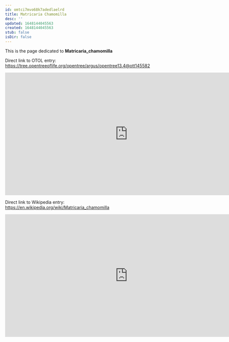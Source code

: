 ```yaml
---
id: omtci7mvo68k7adedlaelrd
title: Matricaria Chamomilla
desc: ''
updated: 1648144045563
created: 1648144045563
stub: false
isDir: false
---
```

This is the page dedicated to **Matricaria_chamomilla**


Direct link to OTOL entry: https://tree.opentreeoflife.org/opentree/argus/opentree13.4@ott145582



<html>
    <body>
    <iframe src="https://tree.opentreeoflife.org/opentree/argus/opentree13.4@ott145582"
    width="800" height="400" frameborder="0" allowfullscreen> </iframe>
    </body>
</html>
    


Direct link to Wikipedia entry: https://en.wikipedia.org/wiki/Matricaria_chamomilla



<html>
    <body>
    <iframe src="https://en.wikipedia.org/wiki/Matricaria_chamomilla"
    width="800" height="400" frameborder="0" allowfullscreen> </iframe>
    </body>
</html>
    

